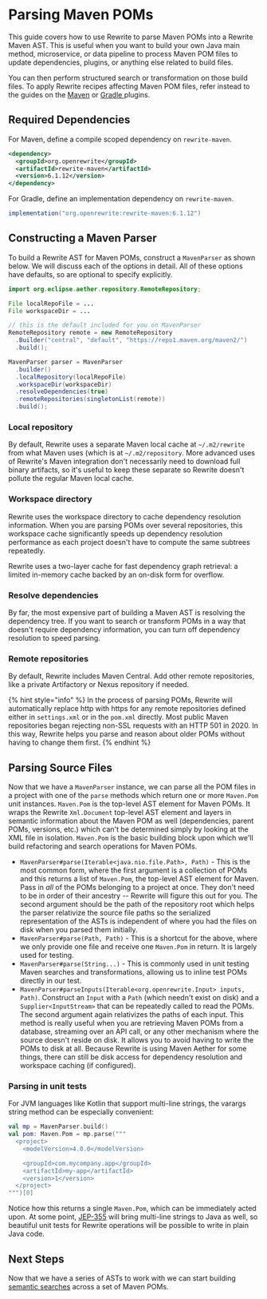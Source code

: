 # Parsing Maven POMs

This guide covers how to use Rewrite to parse Maven POMs into a Rewrite Maven AST. This is useful when you want to build your own Java main method, microservice, or data pipeline to process Maven POM files to update dependencies, plugins, or anything else related to build files.

You can then perform structured search or transformation on those build files. To apply Rewrite recipes affecting Maven POM files, refer instead to the guides on the [Maven](../configuring/rewrite-maven-plugin/) or [Gradle ](../configuring/rewrite-gradle-plugin.md)plugins.

## Required Dependencies

For Maven, define a compile scoped dependency on `rewrite-maven`.

```xml
<dependency>
  <groupId>org.openrewrite</groupId>
  <artifactId>rewrite-maven</artifactId>
  <version>6.1.12</version>
</dependency>
```

For Gradle, define an implementation dependency on `rewrite-maven`.

```groovy
implementation("org.openrewrite:rewrite-maven:6.1.12")
```

## Constructing a Maven Parser

To build a Rewrite AST for Maven POMs, construct a `MavenParser` as shown below. We will discuss each of the options in detail. All of these options have defaults, so are optional to specify explicitly.

```java
import org.eclipse.aether.repository.RemoteRepository;

File localRepoFile = ...
File workspaceDir = ...

// this is the default included for you on MavenParser
RemoteRepository remote = new RemoteRepository
  .Builder("central", "default", "https://repo1.maven.org/maven2/")
  .build();

MavenParser parser = MavenParser
  .builder()
  .localRepository(localRepoFile)
  .workspaceDir(workspaceDir)
  .resolveDependencies(true)
  .remoteRepositories(singletonList(remote))
  .build();
```

### Local repository

By default, Rewrite uses a separate Maven local cache at `~/.m2/rewrite` from what Maven uses \(which is at `~/.m2/repository`. More advanced uses of Rewrite's Maven integration don't necessarily need to download full binary artifacts, so it's useful to keep these separate so Rewrite doesn't pollute the regular Maven local cache.

### Workspace directory

Rewrite uses the workspace directory to cache dependency resolution information. When you are parsing POMs over several repositories, this workspace cache significantly speeds up dependency resolution performance as each project doesn't have to compute the same subtrees repeatedly.

Rewrite uses a two-layer cache for fast dependency graph retrieval: a limited in-memory cache backed by an on-disk form for overflow.

### Resolve dependencies

By far, the most expensive part of building a Maven AST is resolving the dependency tree. If you want to search or transform POMs in a way that doesn't require dependency information, you can turn off dependency resolution to speed parsing.

### Remote repositories

By default, Rewrite includes Maven Central. Add other remote repositories, like a private Artifactory or Nexus repository if needed.

{% hint style="info" %}
In the process of parsing POMs, Rewrite will automatically replace http with https for any remote repositories defined either in `settings.xml` or in the `pom.xml` directly. Most public Maven repositories began rejecting non-SSL requests with an HTTP 501 in 2020. In this way, Rewrite helps you parse and reason about older POMs without having to change them first.
{% endhint %}

## Parsing Source Files

Now that we have a `MavenParser` instance, we can parse all the POM files in a project with one of the `parse` methods which return one or more `Maven.Pom` unit instances. `Maven.Pom` is the top-level AST element for Maven POMs. It wraps the Rewrite `Xml.Document` top-level AST element and layers in semantic information about the Maven POM as well \(dependencies, parent POMs, versions, etc.\) which can't be determined simply by looking at the XML file in isolation. `Maven.Pom` is the basic building block upon which we'll build refactoring and search operations for Maven POMs.

* `MavenParser#parse(Iterable<java.nio.file.Path>, Path)` - This is the most common form, where the first argument is a collection of POMs and this returns a list of `Maven.Pom`, the top-level AST element for Maven. Pass in _all_ of the POMs belonging to a project at once. They don't need to be in order of their ancestry -- Rewrite will figure this out for you. The second argument should be the path of the repository root which helps the parser relativize the source file paths so the serialized representation of the ASTs is independent of where you had the files on disk when you parsed them initially.
* `MavenParser#parse(Path, Path)` - This is a shortcut for the above, where we only provide one file and receive one `Maven.Pom` in return. It is largely used for testing.
* `MavenParser#parse(String...)` - This is commonly used in unit testing Maven searches and transformations, allowing us to inline test POMs directly in our test.
* `MavenParser#parseInputs(Iterable<org.openrewrite.Input> inputs, Path)`. Construct an `Input` with a `Path` \(which needn't exist on disk\) and a `Supplier<InputStream>` that can be repeatedly called to read the POMs. The second argument again relativizes the paths of each input. This method is really useful when you are retrieving Maven POMs from a database, streaming over an API call, or any other mechanism where the source doesn't reside on disk. It allows you to avoid having to write the POMs to disk at all. Because Rewrite is using Maven Aether for some things, there can still be disk access for dependency resolution and workspace caching \(if configured\).

### Parsing in unit tests

For JVM languages like Kotlin that support multi-line strings, the varargs string method can be especially convenient:

```kotlin
val mp = MavenParser.build()
val pom: Maven.Pom = mp.parse("""
  <project>
    <modelVersion>4.0.0</modelVersion>

    <groupId>com.mycompany.app</groupId>
    <artifactId>my-app</artifactId>
    <version>1</version>
  </project>
""")[0]
```

Notice how this returns a single `Maven.Pom`, which can be immediately acted upon. At some point, [JEP-355](https://openjdk.java.net/jeps/355) will bring multi-line strings to Java as well, so beautiful unit tests for Rewrite operations will be possible to write in plain Java code.

## Next Steps

Now that we have a series of ASTs to work with we can start building [semantic searches](semantic-search-for-maven.md) across a set of Maven POMs.

